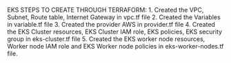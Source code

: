EKS STEPS TO CREATE THROUGH TERRAFORM:
     1. Created the VPC, Subnet, Route table, Internet Gateway in vpc.tf file
     2. Created the Variables in variable.tf file
     3. Created the provider AWS in provider.tf file
     4. Created the EKS Cluster resources, EKS Cluster IAM role, EKS policies, EKS security group in eks-cluster.tf file
     5. Created the EKS worker node resources, Worker node IAM role and EKS Worker node policies in eks-worker-nodes.tf file.
